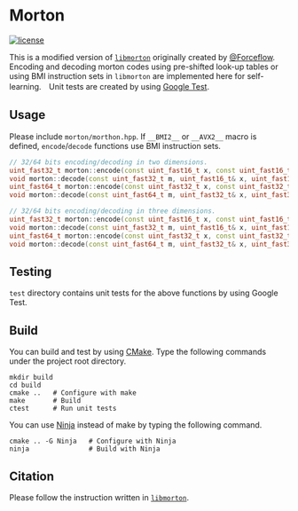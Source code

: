 # Morton
[![license](https://img.shields.io/github/license/mashape/apistatus.svg)](https://opensource.org/licenses/MIT)

This is a modified version of [`libmorton`](https://github.com/Forceflow/libmorton) originally created by [@Forceflow](https://github.com/Forceflow). Encoding and decoding morton codes using pre-shifted look-up tables or using BMI instruction sets in `libmorton` are implemented here for self-learning.　Unit tests are created by using [Google Test](https://github.com/google/googletest).

## Usage

Please include `morton/morthon.hpp`. If `__BMI2__` or `__AVX2__` macro is defined, `encode`/`decode` functions use BMI instruction sets.

```cpp
// 32/64 bits encoding/decoding in two dimensions.
uint_fast32_t morton::encode(const uint_fast16_t x, const uint_fast16_t y);
void morton::decode(const uint_fast32_t m, uint_fast16_t& x, uint_fast16_t& y);
uint_fast64_t morton::encode(const uint_fast32_t x, const uint_fast32_t y);
void morton::decode(const uint_fast64_t m, uint_fast32_t& x, uint_fast32_t& y);

// 32/64 bits encoding/decoding in three dimensions.
uint_fast32_t morton::encode(const uint_fast16_t x, const uint_fast16_t y, const uint_fast16_t z);
void morton::decode(const uint_fast32_t m, uint_fast16_t& x, uint_fast16_t& y, const uint_fast16_t z);
uint_fast64_t morton::encode(const uint_fast32_t x, const uint_fast32_t y, const uint_fast32_t z);
void morton::decode(const uint_fast64_t m, uint_fast32_t& x, uint_fast32_t& y, const uint_fast32_t z);
```

## Testing

`test` directory contains unit tests for the above functions by using Google Test.

## Build

You can build and test by using [CMake](https://cmake.org/). Type the following commands under the project root directory.

```terminal
mkdir build
cd build
cmake ..   # Configure with make
make       # Build
ctest      # Run unit tests
```

You can use [Ninja](https://ninja-build.org/) instead of make by typing the following command.

```terminal
cmake .. -G Ninja   # Configure with Ninja
ninja               # Build with Ninja
```

## Citation

Please follow the instruction written in [`libmorton`](https://github.com/Forceflow/libmorton).